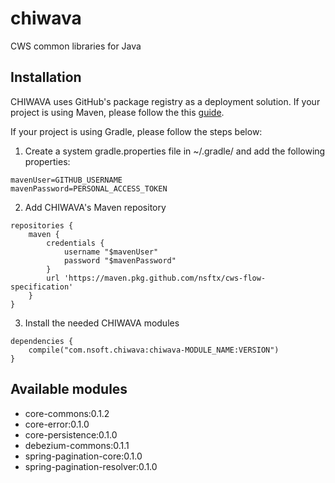 # chiwava
CWS common libraries for Java

## Installation

CHIWAVA uses GitHub's package registry as a deployment solution. If your project is using Maven, please follow the this [guide](https://help.github.com/en/articles/configuring-apache-maven-for-use-with-github-package-registry#installing-a-package).

If your project is using Gradle, please follow the steps below:

1. Create a system gradle.properties file in ~/.gradle/ and add the following properties:
```
mavenUser=GITHUB_USERNAME
mavenPassword=PERSONAL_ACCESS_TOKEN
```

2. Add CHIWAVA's Maven repository
```
repositories {
    maven {
        credentials {
            username "$mavenUser"
            password "$mavenPassword"
        }
        url 'https://maven.pkg.github.com/nsftx/cws-flow-specification'
    }
}
```

3. Install the needed CHIWAVA modules
```
dependencies {
    compile("com.nsoft.chiwava:chiwava-MODULE_NAME:VERSION")
}
```

## Available modules
- core-commons:0.1.2
- core-error:0.1.0
- core-persistence:0.1.0
- debezium-commons:0.1.1
- spring-pagination-core:0.1.0
- spring-pagination-resolver:0.1.0